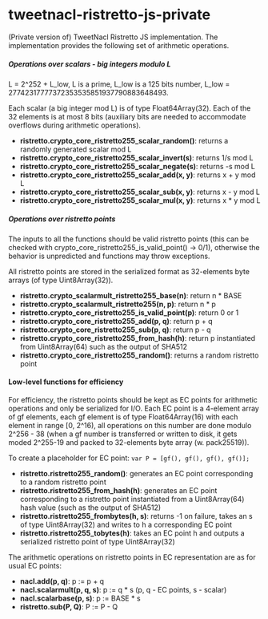 # tweetnacl-ristretto-js-private
(Private version of) TweetNacl Ristretto JS implementation.
The implementation provides the following set of arithmetic operations.

##### Operations over scalars - big integers modulo L
L = 2^252 + L_low, L is a prime, L_low is a 125 bits number, L_low = 27742317777372353535851937790883648493.

Each scalar (a big integer mod L) is of type Float64Array(32). Each of the 32 elements is at most 8 bits (auxiliary bits are needed to accommodate overflows during arithmetic operations).

* **ristretto.crypto_core_ristretto255_scalar_random()**: returns a randomly generated scalar mod L
* **ristretto.crypto_core_ristretto255_scalar_invert(s)**: returns 1/s mod L
* **ristretto.crypto_core_ristretto255_scalar_negate(s)**: returns -s mod L
* **ristretto.crypto_core_ristretto255_scalar_add(x, y)**: returns x + y mod L
* **ristretto.crypto_core_ristretto255_scalar_sub(x, y)**: returns x - y mod L
* **ristretto.crypto_core_ristretto255_scalar_mul(x, y)**: returns x * y mod L

##### Operations over ristretto points

The inputs to all the functions should be valid ristretto points (this can be checked with crypto_core_ristretto255_is_valid_point() -> 0/1), otherwise the behavior is unpredicted and functions may throw exceptions.

All ristretto points are stored in the serialized format as 32-elements byte arrays (of type Uint8Array(32)).

* **ristretto.crypto_scalarmult_ristretto255_base(n)**: return n * BASE
* **ristretto.crypto_scalarmult_ristretto255(n, p)**: return n * p
* **ristretto.crypto_core_ristretto255_is_valid_point(p)**: return 0 or 1
* **ristretto.crypto_core_ristretto255_add(p, q)**: return p + q
* **ristretto.crypto_core_ristretto255_sub(p, q)**: return p - q
* **ristretto.crypto_core_ristretto255_from_hash(h)**: return p instantiated from Uint8Array(64) such as the output of SHA512
* **ristretto.crypto_core_ristretto255_random()**: returns a random ristretto point

#### Low-level functions for efficiency

For efficiency, the ristretto points should be kept as EC points for arithmetic operations and only be serialized for I/O. Each EC point is a 4-element array of gf elements, each gf element is of type Float64Array(16) with each element in range [0, 2^16), all operations on this number are done modulo 2^256 - 38 (when a gf number is transferred or written to disk, it gets moded 2^255-19 and packed to 32-elements byte array (w. pack25519)).

To create a placeholder for EC point:
`var P = [gf(), gf(), gf(), gf()];`

* **ristretto.ristretto255_random()**: generates an EC point corresponding to a random ristretto point
* **ristretto.ristretto255_from_hash(h)**: generates an EC point corresponding to a ristretto point instantiated from a Uint8Array(64) hash value (such as the output of SHA512)
* **ristretto.ristretto255_frombytes(h, s)**: returns -1 on failure, takes an s of type Uint8Array(32) and writes to h a corresponding EC point
* **ristretto.ristretto255_tobytes(h)**: takes an EC point h and outputs a serialized ristretto point of type Uint8Array(32)

The arithmetic operations on ristretto points in EC representation are as for usual EC points:

* **nacl.add(p, q)**: p := p + q
* **nacl.scalarmult(p, q, s)**: p := q * s (p, q - EC points, s - scalar)
* **nacl.scalarbase(p, s)**: p := BASE * s
* **ristretto.sub(P, Q)**: P := P - Q
